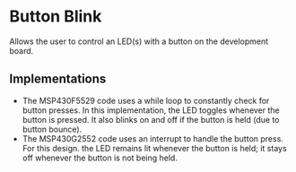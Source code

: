 # Button Blink
Allows the user to control an LED(s) with a button on the development board.
## Implementations
- The MSP430F5529 code uses a while loop to constantly check for button presses. In this implementation, the LED toggles whenever the button is pressed. It also blinks on and off if the button is held (due to button bounce).
- The MSP430G2552 code uses an interrupt to handle the button press. For this design. the LED remains lit whenever the button is held; it stays off whenever the button is not being held.
